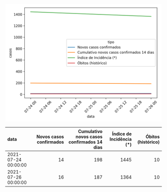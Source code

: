 ![](time-series.png)

| data                |   Novos casos confirmados |   Cumulativo novos casos confirmados 14 dias |   Índice de Incidência (*) |   Óbitos (histórico) |
|:--------------------|--------------------------:|---------------------------------------------:|---------------------------:|---------------------:|
| 2021-07-24 00:00:00 |                        14 |                                          198 |                       1445 |                   10 |
| 2021-07-26 00:00:00 |                        16 |                                          187 |                       1364 |                   10 |